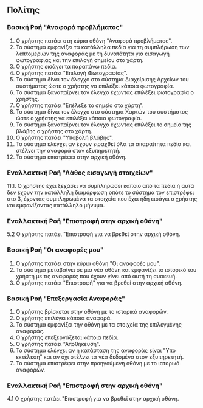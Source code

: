 ## Πολίτης
### Βασική Ροή "Αναφορά προβλήματος"
1. Ο χρήστης πατάει στη κύρια οθόνη "Αναφορά προβλήματος".
2. Το σύστημα εμφανίζει τα κατάλληλα πεδία για τη συμπλήρωση των λεπτομεριών της αναφοράς με τη δυνατότητα για εισαγωγή φωτογραφίας και την επιλογή σημείου στο χάρτη.
3. Ο χρήστης εισάγει τα παραπάνω πεδία.
4. Ο χρήστης πατάει "Επιλογή Φωτογραφίας".
5. Το σύστημα δίνει τον έλεγχο στο σύστημα Διαχείρισης Αρχείων του συστήματος ώστε ο χρήστης να επιλέξει κάποια φωτογραφία.
6. Το σύστημα ξαναπαίρνει τον έλεγχο έχωντας επιλέξει φωτογραφία ο χρήστης.
7. Ο χρήστης πατάει "Επέλεξε το σημείο στο χάρτη".
8. Το σύστημα δίνει τον έλεγχο στο σύστημα Χαρτών του συστήματος ώστε ο χρήστης να επιλέξει κάποια φωτογραφία.
9. Το σύστημα ξαναπαίρνει τον έλεγχο έχωντας επιλέξει το σημείο της βλάβης ο χρήστης στο χάρτη.
10. Ο χρήστης πατάει "Υποβολή βλάβης".
11. Το σύστημα ελέγχει αν έχουν εισαχθεί όλα τα απαραίτητα πεδία και στέλνει την αναφορά στον εξυπηρετητή.
12. Το σύστημα επιστρέφει στην αρχική οθόνη.

### Εναλλακτική Ροή "Λάθος εισαγωγή στοιχείων"
11.1. Ο χρήστης έχει ξεχάσει να συμπληρώσει κάποιο από τα πεδία ή αυτά δεν έχουν την κατάλληλη διαμόρφωση οπότε το σύστημα τον επιστρέφει στο 3, έχοντας συμπληρωμένα τα στοιχεία που έχει ήδη εισάγει ο χρήστης και εμφανίζοντας κατάλληλο μήνυμα.

### Εναλλακτική Ροή "Επιστροφή στην αρχική οθόνη"
5.2 Ο χρήστης πατάει "Επιστροφή για να βρεθεί στην αρχική οθόνη.

### Βασική Ροή "Οι αναφορές μου"
1. Ο χρήστης πατάει στην κύρια οθόνη "Οι αναφορές μου".
2. Το σύστημα μεταβαίνει σε μια νέα οθόνη και εμφανίζει το ιστορικό του χρήστη με τις αναφορές που έχουν γίνει από αυτή τη συσκευή.
3. Ο χρήστης πατάει "Επιστροφή" για να βρεθεί στην αρχική οθόνη.

### Βασική Ροή "Επεξεργασία Αναφοράς"
1. Ο χρήστης βρίσκεται στην οθόνη με το ιστορικό αναφορών.
2. Ο χρήστης επιλέγει κάποια αναφορά.
3. Το σύστημα εμφανίζει την οθόνη με τα στοιχεία της επιλεγμένης αναφοράς.
4. Ο χρήστης επεξεργάζεται κάποια πεδία.
5. Ο χρήστης πατάει "Αποθήκευση".
6. Το σύστημα ελέγχει αν η κατάσταση της αναφοράς είναι "Υπο εκτέλεση" και αν όχι στέλνει τα νέα δεδομένα στον εξυπηρετητή.
7. Το σύστημα επιστρέφει στην προηγούμενη οθόνη με το ιστορικό αναφορών.

### Εναλλακτική Ροή "Επιστροφή στην αρχική οθόνη"
4.1 Ο χρήστης πατάει "Επιστροφή για να βρεθεί στην αρχική οθόνη.
